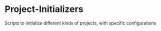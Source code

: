 # Project-Initializers
Scripts to initialize different kinds of projects, with specific configurations

